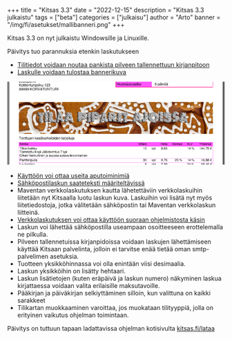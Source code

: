 +++
title = "Kitsas 3.3"
date = "2022-12-15"
description = "Kitsas 3.3 julkaistu"
tags = ["beta"]
categories = ["julkaisu"]
author = "Arto"
banner = "/img/fi/asetukset/mallibanneri.png"
+++

Kitsas 3.3 on nyt julkaistu Windowsille ja Linuxille.

Päivitys tuo parannuksia etenkin laskutukseen

- [Tilitiedot voidaan noutaa pankista pilveen tallennettuun kirjanpitoon](/docs/asetukset/tilitapahtumat/)
- [Laskulle voidaan tulostaa bannerikuva](/docs/asetukset/bannerit/)

<img src="/img/fi/asetukset/mallibanneri.png" class="img-responsive">

- [Käyttöön voi ottaa useita aputoiminimiä](/docs/asetukset/yhteystiedot/)
- [Sähköpostilaskun saateteksti määriteltävissä](/asetukset/laskutekstit/)
- Maventan verkkolaskutuksen kautta lähetettäviin verkkolaskuihin liitetään nyt Kitsaalla luotu laskun kuva. Laskuihin voi lisätä nyt myös liitetiedostoja, jotka välitetään sähköpostin tai Maventan verkkolaskun liitteinä.
- [Verkkolaskutuksen voi ottaa käyttöön suoraan ohjelmistosta käsin](/docs/asetukset/verkkolaskut/)
- Laskun voi lähettää sähköpostilla useampaan osoitteeseen erottelemalla ne pilkulla.
- Pilveen tallennetuissa kirjanpidoissa voidaan laskujen lähettämiseen käyttää Kitsaan palvelinta, jolloin ei tarvitse enää tietää oman smtp-palvelimen asetuksia.
- Tuotteen yksikköhinnassa voi olla enintään viisi desimaalia.
- Laskun yksikköihin on lisätty hehtaari.
- Laskun lisätietojen (kuten eräpäivä ja laskun numero) näkyminen laskua kirjattaessa voidaan valita erilaisille maksutavoille.
- Pääkirjan ja päiväkirjan selkiyttäminen silloin, kun valittuna on kaikki sarakkeet
- Tilikartan muokkaaminen varoittaa, jos muokataan tilityyppiä, jolla on erityinen vaikutus ohjelman toimintaan.

Päivitys on tuttuun tapaan ladattavissa ohjelman kotisivulta [kitsas.fi/lataa](/lataa)
